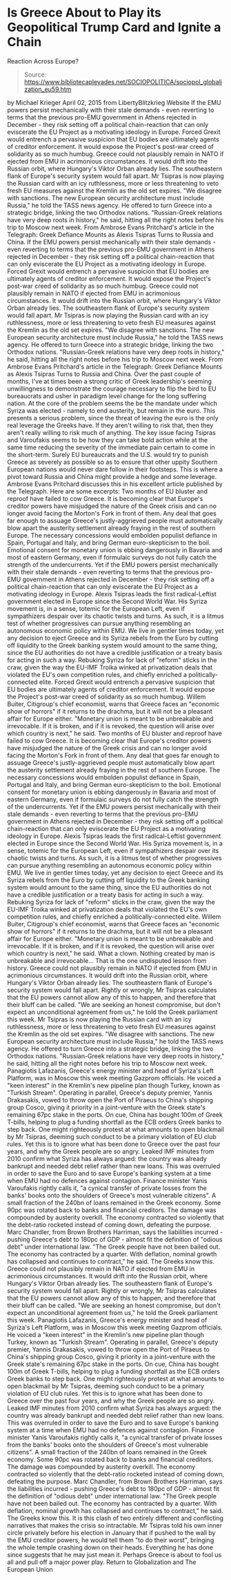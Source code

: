 # Is Greece About to Play its Geopolitical Trump Card and Ignite a Chain 
Reaction Across Europe?

> Source: https://www.bibliotecapleyades.net/SOCIOPOLITICA/sociopol_globalization_eu59.htm

by Michael Krieger April 02, 2015
from LibertyBlitzkrieg Website
If the EMU powers persist mechanically with their stale demands - even reverting to terms that the previous pro-EMU government in Athens rejected in December - they risk setting off a political chain-reaction that can only eviscerate the EU Project as a motivating ideology in Europe. Forced Grexit would entrench a pervasive suspicion that EU bodies are ultimately agents of creditor enforcement. It would expose the Project's post-war creed of solidarity as so much humbug. Greece could not plausibly remain in NATO if ejected from EMU in acrimonious circumstances. It would drift into the Russian orbit, where Hungary's Viktor Orban already lies. The southeastern flank of Europe's security system would fall apart. Mr Tsipras is now playing the Russian card with an icy ruthlessness, more or less threatening to veto fresh EU measures against the Kremlin as the old set expires. "We disagree with sanctions. The new European security architecture must include Russia," he told the TASS news agency. He offered to turn Greece into a strategic bridge, linking the two Orthodox nations. "Russian-Greek relations have very deep roots in history," he said, hitting all the right notes before his trip to Moscow next week. From Ambrose Evans Pritchard's article in the Telegraph: Greek Defiance Mounts as Alexis Tsipras Turns to Russia and China.
If the EMU powers persist mechanically with their stale demands - even reverting to terms that the previous pro-EMU government in Athens rejected in December - they risk setting off a political chain-reaction that can only eviscerate the EU Project as a motivating ideology in Europe.
Forced Grexit would entrench a pervasive suspicion that EU bodies are ultimately agents of creditor enforcement. It would expose the Project's post-war creed of solidarity as so much humbug.
Greece could not plausibly remain in NATO if ejected from EMU in acrimonious circumstances. It would drift into the Russian orbit, where Hungary's Viktor Orban already lies.
The southeastern flank of Europe's security system would fall apart.
Mr Tsipras is now playing the Russian card with an icy ruthlessness, more or less threatening to veto fresh EU measures against the Kremlin as the old set expires.
"We disagree with sanctions. The new European security architecture must include Russia," he told the TASS news agency.
He offered to turn Greece into a strategic bridge, linking the two Orthodox nations.
"Russian-Greek relations have very deep roots in history," he said, hitting all the right notes before his trip to Moscow next week.
From Ambrose Evans Pritchard's article in the Telegraph: Greek Defiance Mounts as Alexis Tsipras Turns to Russia and China.
Over the past couple of months, I've at times been a strong critic of Greek leadership's seeming unwillingness to demonstrate the courage necessary to flip the bird to EU bureaucrats and usher in paradigm level change for the long suffering nation.
At the core of the problem seems the be the mandate under which Syriza was elected - namely to end austerity, but remain in the euro.
This presents a serious problem, since the threat of leaving the euro is the only real leverage the Greeks have. If they aren't willing to risk that, then they aren't really willing to risk much of anything.
The key issue facing Tsipras and Varoufakis seems to be how they can take bold action while at the same time reducing the severity of the immediate pain certain to come in the short-term. Surely EU bureaucrats and the U.S. would try to punish Greece as severely as possible so as to ensure that other uppity Southern European nations would never dare follow in their footsteps.
This is where a pivot toward Russia and China might provide a hedge and some leverage.
Ambrose Evans Pritchard discusses this in his excellent article published by the Telegraph.
Here are some excerpts:
Two months of EU bluster and reproof have failed to cow Greece. It is becoming clear that Europe's creditor powers have misjudged the nature of the Greek crisis and can no longer avoid facing the Morton's Fork in front of them. Any deal that goes far enough to assuage Greece's justly-aggrieved people must automatically blow apart the austerity settlement already fraying in the rest of southern Europe. The necessary concessions would embolden populist defiance in Spain, Portugal and Italy, and bring German euro-skepticism to the boil. Emotional consent for monetary union is ebbing dangerously in Bavaria and most of eastern Germany, even if formulaic surveys do not fully catch the strength of the undercurrents. Yet if the EMU powers persist mechanically with their stale demands - even reverting to terms that the previous pro-EMU government in Athens rejected in December - they risk setting off a political chain-reaction that can only eviscerate the EU Project as a motivating ideology in Europe. Alexis Tsipras leads the first radical-Leftist government elected in Europe since the Second World War. His Syriza movement is, in a sense, totemic for the European Left, even if sympathizers despair over its chaotic twists and turns. As such, it is a litmus test of whether progressives can pursue anything resembling an autonomous economic policy within EMU. We live in gentler times today, yet any decision to eject Greece and its Syriza rebels from the Euro by cutting off liquidity to the Greek banking system would amount to the same thing, since the EU authorities do not have a credible justification or a treaty basis for acting in such a way. Rebuking Syriza for lack of "reform" sticks in the craw, given the way the EU-IMF Troika winked at privatization deals that violated the EU's own competition rules, and chiefly enriched a politically-connected elite. Forced Grexit would entrench a pervasive suspicion that EU bodies are ultimately agents of creditor enforcement. It would expose the Project's post-war creed of solidarity as so much humbug. Willem Buiter, Citigroup's chief economist, warns that Greece faces an "economic show of horrors" if it returns to the drachma, but it will not be a pleasant affair for Europe either. "Monetary union is meant to be unbreakable and irrevocable. If it is broken, and if it is revoked, the question will arise over which country is next," he said.
Two months of EU bluster and reproof have failed to cow Greece.
It is becoming clear that Europe's creditor powers have misjudged the nature of the Greek crisis and can no longer avoid facing the Morton's Fork in front of them.
Any deal that goes far enough to assuage Greece's justly-aggrieved people must automatically blow apart the austerity settlement already fraying in the rest of southern Europe. The necessary concessions would embolden populist defiance in Spain, Portugal and Italy, and bring German euro-skepticism to the boil.
Emotional consent for monetary union is ebbing dangerously in Bavaria and most of eastern Germany, even if formulaic surveys do not fully catch the strength of the undercurrents.
Yet if the EMU powers persist mechanically with their stale demands - even reverting to terms that the previous pro-EMU government in Athens rejected in December - they risk setting off a political chain-reaction that can only eviscerate the EU Project as a motivating ideology in Europe.
Alexis Tsipras leads the first radical-Leftist government elected in Europe since the Second World War.
His Syriza movement is, in a sense, totemic for the European Left, even if sympathizers despair over its chaotic twists and turns. As such, it is a litmus test of whether progressives can pursue anything resembling an autonomous economic policy within EMU.
We live in gentler times today, yet any decision to eject Greece and its Syriza rebels from the Euro by cutting off liquidity to the Greek banking system would amount to the same thing, since the EU authorities do not have a credible justification or a treaty basis for acting in such a way.
Rebuking Syriza for lack of "reform" sticks in the craw, given the way the EU-IMF Troika winked at privatization deals that violated the EU's own competition rules, and chiefly enriched a politically-connected elite.
Willem Buiter, Citigroup's chief economist, warns that Greece faces an "economic show of horrors" if it returns to the drachma, but it will not be a pleasant affair for Europe either.
"Monetary union is meant to be unbreakable and irrevocable. If it is broken, and if it is revoked, the question will arise over which country is next," he said.
What a clown. Nothing created by man is unbreakable and irrevocable...
That is the one undisputed lesson from history.
Greece could not plausibly remain in NATO if ejected from EMU in acrimonious circumstances. It would drift into the Russian orbit, where Hungary's Viktor Orban already lies. The southeastern flank of Europe's security system would fall apart. Rightly or wrongly, Mr Tsipras calculates that the EU powers cannot allow any of this to happen, and therefore that their bluff can be called. "We are seeking an honest compromise, but don't expect an unconditional agreement from us," he told the Greek parliament this week. Mr Tsipras is now playing the Russian card with an icy ruthlessness, more or less threatening to veto fresh EU measures against the Kremlin as the old set expires. "We disagree with sanctions. The new European security architecture must include Russia," he told the TASS news agency. He offered to turn Greece into a strategic bridge, linking the two Orthodox nations. "Russian-Greek relations have very deep roots in history," he said, hitting all the right notes before his trip to Moscow next week. Panagiotis Lafazanis, Greece's energy minister and head of Syriza's Left Platform, was in Moscow this week meeting Gazprom officials. He voiced a "keen interest" in the Kremlin's new pipeline plan though Turkey, known as "Turkish Stream". Operating in parallel, Greece's deputy premier, Yannis Drakasakis, vowed to throw open the Port of Piraeus to China's shipping group Cosco, giving it priority in a joint-venture with the Greek state's remaining 67pc stake in the ports. On cue, China has bought 100m of Greek T-bills, helping to plug a funding shortfall as the ECB orders Greek banks to step back. One might righteously protest at what amounts to open blackmail by Mr Tsipras, deeming such conduct to be a primary violation of EU club rules. Yet this is to ignore what has been done to Greece over the past four years, and why the Greek people are so angry. Leaked IMF minutes from 2010 confirm what Syriza has always argued: the country was already bankrupt and needed debt relief rather than new loans. This was overruled in order to save the Euro and to save Europe's banking system at a time when EMU had no defences against contagion. Finance minister Yanis Varoufakis rightly calls it, "a cynical transfer of private losses from the banks' books onto the shoulders of Greece's most vulnerable citizens". A small fraction of the 240bn of loans remained in the Greek economy. Some 90pc was rotated back to banks and financial creditors. The damage was compounded by austerity overkill. The economy contracted so violently that the debt-ratio rocketed instead of coming down, defeating the purpose. Marc Chandler, from Brown Brothers Harriman, says the liabilities incurred - pushing Greece's debt to 180pc of GDP - almost fit the definition of "odious debt" under international law. "The Greek people have not been bailed out. The economy has contracted by a quarter. With deflation, nominal growth has collapsed and continues to contract," he said. The Greeks know this.
Greece could not plausibly remain in NATO if ejected from EMU in acrimonious circumstances. It would drift into the Russian orbit, where Hungary's Viktor Orban already lies. The southeastern flank of Europe's security system would fall apart.
Rightly or wrongly, Mr Tsipras calculates that the EU powers cannot allow any of this to happen, and therefore that their bluff can be called.
"We are seeking an honest compromise, but don't expect an unconditional agreement from us," he told the Greek parliament this week.
Panagiotis Lafazanis, Greece's energy minister and head of Syriza's Left Platform, was in Moscow this week meeting Gazprom officials. He voiced a "keen interest" in the Kremlin's new pipeline plan though Turkey, known as "Turkish Stream".
Operating in parallel, Greece's deputy premier, Yannis Drakasakis, vowed to throw open the Port of Piraeus to China's shipping group Cosco, giving it priority in a joint-venture with the Greek state's remaining 67pc stake in the ports.
On cue, China has bought 100m of Greek T-bills, helping to plug a funding shortfall as the ECB orders Greek banks to step back.
One might righteously protest at what amounts to open blackmail by Mr Tsipras, deeming such conduct to be a primary violation of EU club rules. Yet this is to ignore what has been done to Greece over the past four years, and why the Greek people are so angry.
Leaked IMF minutes from 2010 confirm what Syriza has always argued:
the country was already bankrupt and needed debt relief rather than new loans.
This was overruled in order to save the Euro and to save Europe's banking system at a time when EMU had no defences against contagion.
Finance minister Yanis Varoufakis rightly calls it,
"a cynical transfer of private losses from the banks' books onto the shoulders of Greece's most vulnerable citizens".
A small fraction of the 240bn of loans remained in the Greek economy.
Some 90pc was rotated back to banks and financial creditors. The damage was compounded by austerity overkill. The economy contracted so violently that the debt-ratio rocketed instead of coming down, defeating the purpose.
Marc Chandler, from Brown Brothers Harriman, says the liabilities incurred - pushing Greece's debt to 180pc of GDP - almost fit the definition of "odious debt" under international law.
"The Greek people have not been bailed out. The economy has contracted by a quarter. With deflation, nominal growth has collapsed and continues to contract," he said.
The Greeks know this.
It is this clash of two entirely different and conflicting narratives that makes the crisis so intractable.
Mr Tsipras told his own inner circle privately before his election in January that if pushed to the wall by the EMU creditor powers, he would tell them "to do their worst", bringing the whole temple crashing down on their heads.
Everything he has done since suggests that he may just mean it.
Perhaps Greece is about to fool us all and pull off a major power play.
Return to Globalization and The European Union
